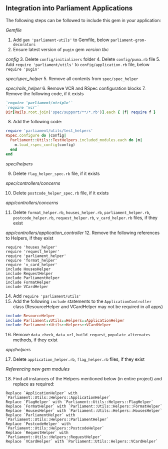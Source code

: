 ## Integration into Parliament Applications

The following steps can be followed to include this gem in your application:

*Gemfile*

1. Add `gem 'parliament-utils'` to Gemfile, below `parliament-grom-decorators`
2. Ensure latest version of `pugin` gem _version tbc_

*config*
3. Delete `config/initializers` folder
4. Delete `config/puma.rb` file
5. Add `require 'parliament/utils'` to `config/application.rb` file, below `require 'pugin'`

*spec/spec_helper*
5. Remove all contents from `spec/spec_helper`

*spec/rails_helper*
6. Remove VCR and RSpec configuration blocks
7. Remove the following code, if it exists

```ruby
`require 'parliament/ntriple'`
`require 'vcr'`
Dir[Rails.root.join('spec/support/**/*.rb')].each { |f| require f }
```

8. Add the following code:

```ruby
require 'parliament/utils/test_helpers'
RSpec.configure do |config|
  Parliament::Utils::TestHelpers.included_modules.each do |m|
    m.load_rspec_config(config)
  end
end
```

*spec/helpers*

9. Delete `flag_helper_spec.rb` file, if it exists

*spec/controllers/concerns*

10. Delete `postcode_helper_spec.rb` file, if it exists

*app/controllers/concerns*

11. Delete `format_helper.rb`, `houses_helper.rb`, `parliament_helper.rb`, `postcode_helper.rb`, `request_helper.rb`, `v_card_helper.rb` files, if they exist

*app/controllers/application_controller*
12. Remove the following references to Helpers, if they exist

```
require 'houses_helper'
require 'request_helper'
require 'parliament_helper'
require 'format_helper'
require 'v_card_helper'
include HousesHelper
include RequestHelper
include ParliamentHelper
include FormatHelper
include VCardHelper
```

14. Add `require 'parliament/utils'`
15. Add the following `include` statements to the `ApplicationController` class (ResourceHelper and VCardHelper may not be required in all apps)

```ruby
include ResourceHelper
include Parliament::Utils::Helpers::ApplicationHelper
include Parliament::Utils::Helpers::VCardHelper
```

16. Remove `data_check`, `data_url`, `build_request`, `populate_alternates` methods, if they exist

*app/helpers*

17. Delete `application_helper.rb`, `flag_helper.rb` files, if they exist

*Referencing new gem modules*

18. Find all instances of the Helpers mentioned below (in entire project) and replace as required:

```
Replace `ApplicationHelper` with `Parliament::Utils::Helpers::ApplicationHelper`
Replace `FlagHelper` with `Parliament::Utils::Helpers::FlagHelper`
Replace `FormatHelper` with `Parliament::Utils::Helpers::FormatHelper`
Replace `HousesHelper` with `Parliament::Utils::Helpers::HousesHelper`
Replace `ParliamentHelper` with `Parliament::Utils::Helpers::ParliamentHelper`
Replace `PostcodeHelper` with `Parliament::Utils::Helpers::PostcodeHelper`
Replace `RequestHelper` with `Parliament::Utils::Helpers::RequestHelper`
Replace `VCardHelper` with `Parliament::Utils::Helpers::VCardHelper`
```
